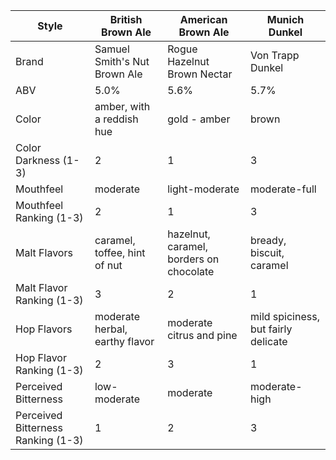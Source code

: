 Style | British Brown Ale | American Brown Ale | Munich Dunkel
--|--|--|--
Brand |Samuel Smith's Nut Brown Ale| Rogue Hazelnut Brown Nectar| Von Trapp Dunkel
ABV |5.0% | 5.6% | 5.7%
Color | amber, with a reddish hue | gold - amber | brown
Color Darkness (1-3) | 2 | 1 | 3
Mouthfeel | moderate | light-moderate | moderate-full
Mouthfeel Ranking (1-3) | 2 | 1 | 3
Malt Flavors |caramel, toffee, hint of nut| hazelnut, caramel, borders on chocolate | bready, biscuit, caramel
Malt Flavor Ranking (1-3) | 3 | 2 | 1
Hop Flavors | moderate herbal, earthy flavor | moderate citrus and pine | mild spiciness, but fairly delicate 
Hop Flavor Ranking (1-3) | 2 | 3 | 1
Perceived Bitterness | low-moderate | moderate | moderate-high 
Perceived Bitterness Ranking (1-3) | 1 | 2 | 3
